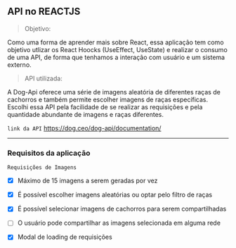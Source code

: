 ## API no REACTJS

> Objetivo: 

Como uma forma de aprender mais sobre React, essa aplicação tem como objetivo utlizar os React Hoocks (UseEffect, UseState) e realizar o consumo de uma API, de forma que tenhamos a interação com usuário e um sistema externo. 

> API utilizada: 

A Dog-Api oferece uma série de imagens aleatória de diferentes raças de cachorros e também permite escolher imagens de raças específicas. Escolhi essa API pela facilidade de se realizar as requisições e pela quantidade abundante de imagens e raças diferentes. 


`link da API` https://dog.ceo/dog-api/documentation/


--- 
### Requisitos da aplicação 

` Requisições de Imagens `

* [x] Máximo de 15 imagens a serem geradas por vez
* [x] É possível escolher imagens aleatórias ou optar pelo filtro de raças
* [x] É possível selecionar imagens de cachorros para serem compartilhadas
* [ ] O usuário pode compartilhar as imagens selecionada em alguma rede
* [x] Modal de loading de requisições


<!-- ---
#### Novos Métodos Utilizados

`Object.keys` : devolve todas as chaves de um determinado objeto!

` Array.splice ` : ( {posição do Array}, {quantidade de index a ser deletada] }): é uma forma de deletar um dos índices de um determinado array. O método tem complexidade que isso, mas foi essa a forma que eu utilizei para deletar os cards selecionados pelo usuário.
    Alterando o estado dentro do escopo do state respectivo que eu desejava alterar, gerando um renderização do novo componente. 
 -->

